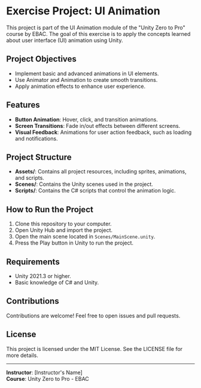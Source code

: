 # Exercise Project: UI Animation

This project is part of the UI Animation module of the "Unity Zero to Pro" course by EBAC. The goal of this exercise is to apply the concepts learned about user interface (UI) animation using Unity.

## Project Objectives

- Implement basic and advanced animations in UI elements.
- Use Animator and Animation to create smooth transitions.
- Apply animation effects to enhance user experience.

## Features

- **Button Animation**: Hover, click, and transition animations.
- **Screen Transitions**: Fade in/out effects between different screens.
- **Visual Feedback**: Animations for user action feedback, such as loading and notifications.

## Project Structure

- **Assets/**: Contains all project resources, including sprites, animations, and scripts.
- **Scenes/**: Contains the Unity scenes used in the project.
- **Scripts/**: Contains the C# scripts that control the animation logic.

## How to Run the Project

1. Clone this repository to your computer.
2. Open Unity Hub and import the project.
3. Open the main scene located in `Scenes/MainScene.unity`.
4. Press the Play button in Unity to run the project.

## Requirements

- Unity 2021.3 or higher.
- Basic knowledge of C# and Unity.

## Contributions

Contributions are welcome! Feel free to open issues and pull requests.

## License

This project is licensed under the MIT License. See the LICENSE file for more details.

---

**Instructor**: [Instructor's Name]  
**Course**: Unity Zero to Pro - EBAC

